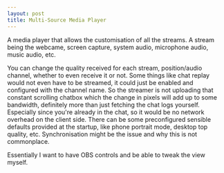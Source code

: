 ```yaml
---
layout: post
title: Multi-Source Media Player
---
```


A media player that allows the customisation of all the streams.
A stream being the webcame, screen capture, system audio, microphone audio, music audio, etc.

You can change the quality received for each stream, position/audio channel, whether to even receive it or not.
Some things like chat replay would not even have to be streamed, it could just be enabled and configured with the channel name. So the streamer is not uploading that constant scrolling chatbox which the change in pixels will add up to some bandwidth, definitely more than just fetching the chat logs yourself. Especially since you're already in the chat, so it would be no network overhead on the client side.
There can be some preconfigured sensible defaults provided at the startup, like phone portrait mode, desktop top quality, etc.
Synchronisation might be the issue and why this is not commonplace.

Essentially I want to have OBS controls and be able to tweak the view myself.

